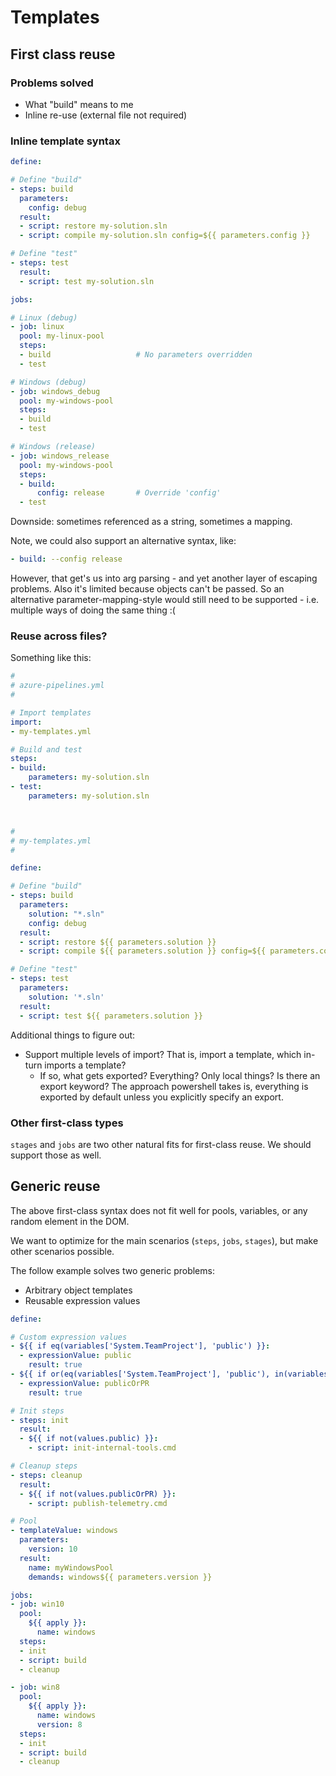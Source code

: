 # Templates

## First class reuse

### Problems solved

- What \"build\" means to me
- Inline re-use (external file not required)

### Inline template syntax

```yaml
define:

# Define "build"
- steps: build
  parameters:
    config: debug
  result:
  - script: restore my-solution.sln
  - script: compile my-solution.sln config=${{ parameters.config }}

# Define "test"
- steps: test
  result:
  - script: test my-solution.sln

jobs:

# Linux (debug)
- job: linux
  pool: my-linux-pool
  steps:
  - build                   # No parameters overridden
  - test

# Windows (debug)
- job: windows_debug
  pool: my-windows-pool
  steps:
  - build
  - test

# Windows (release)
- job: windows_release
  pool: my-windows-pool
  steps:
  - build:
      config: release       # Override 'config'
  - test
```

Downside: sometimes referenced as a string, sometimes a mapping.

Note, we could also support an alternative syntax, like:

```yaml
- build: --config release
```

However, that get's us into arg parsing - and yet another layer of escaping problems. Also it's limited because objects can't be passed. So an alternative parameter-mapping-style would still need to be supported - i.e. multiple ways of doing the same thing :(

### Reuse across files?

Something like this:

```yaml
#
# azure-pipelines.yml
#

# Import templates
import:
- my-templates.yml

# Build and test
steps:
- build:
    parameters: my-solution.sln
- test:
    parameters: my-solution.sln



#
# my-templates.yml
#

define:

# Define "build"
- steps: build
  parameters:
    solution: "*.sln"
    config: debug
  result:
  - script: restore ${{ parameters.solution }}
  - script: compile ${{ parameters.solution }} config=${{ parameters.config }}

# Define "test"
- steps: test
  parameters:
    solution: '*.sln'
  result:
  - script: test ${{ parameters.solution }}
```

Additional things to figure out:
- Support multiple levels of import? That is, import a template, which in-turn imports a template?
  - If so, what gets exported? Everything? Only local things? Is there an export keyword? The approach powershell takes is, everything is exported by default unless you explicitly specify an export.

### Other first-class types

`stages` and `jobs` are two other natural fits for first-class reuse. We should support those as well.

## Generic reuse

The above first-class syntax does not fit well for pools, variables, or any random element in the DOM.

We want to optimize for the main scenarios (`steps`, `jobs`, `stages`), but make other scenarios possible.

The follow example solves two generic problems:
- Arbitrary object templates
- Reusable expression values

```yaml
define:

# Custom expression values
- ${{ if eq(variables['System.TeamProject'], 'public') }}:
  - expressionValue: public
    result: true
- ${{ if or(eq(variables['System.TeamProject'], 'public'), in(variables['Build.Reason'], 'PullRequest')) }}:
  - expressionValue: publicOrPR
    result: true

# Init steps
- steps: init
  result:
  - ${{ if not(values.public) }}:
    - script: init-internal-tools.cmd

# Cleanup steps
- steps: cleanup
  result:
  - ${{ if not(values.publicOrPR) }}:
    - script: publish-telemetry.cmd

# Pool
- templateValue: windows
  parameters:
    version: 10
  result:
    name: myWindowsPool
    demands: windows${{ parameters.version }}

jobs:
- job: win10
  pool:
    ${{ apply }}:
      name: windows
  steps:
  - init
  - script: build
  - cleanup

- job: win8
  pool:
    ${{ apply }}:
      name: windows
      version: 8
  steps:
  - init
  - script: build
  - cleanup
```
